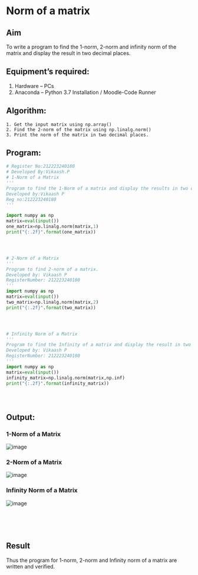 # Norm of a matrix
## Aim
To write a program to find the 1-norm, 2-norm and infinity norm of the matrix and display the result in two decimal places.
## Equipment’s required:
1.	Hardware – PCs
2.	Anaconda – Python 3.7 Installation / Moodle-Code Runner
## Algorithm:
	1. Get the input matrix using np.array()   
    2. Find the 2-norm of the matrix using np.linalg.norm()
	3. Print the norm of the matrix in two decimal places.
## Program:
```Python
# Register No:212223240180
# Developed By:Vikaash.P
# 1-Norm of a Matrix
'''
Program to find the 1-Norm of a matrix and display the results in two decimal places.
Developed by:Vikaash P
Reg no:212223240180
'''

import numpy as np
matrix=eval(input())
one_matrix=np.linalg.norm(matrix,1)
print("{:.2f}".format(one_matrix))




# 2-Norm of a Matrix
'''
Program to find 2-norm of a matrix.
Developed by: Vikaash P
RegisterNumber: 212223240180
'''
import numpy as np
matrix=eval(input())
two_matrix=np.linalg.norm(matrix,2)
print("{:.2f}".format(two_matrix))




# Infinity Norm of a Matrix
'''
Program to find the Infinity of a matrix and display the result in two decimal places.
Developed by: Vikaash P
RegisterNumber: 212223240180
'''
import numpy as np
matrix=eval(input())
infinity_matrix=np.linalg.norm(matrix,np.inf)
print("{:.2f}".format(infinity_matrix))





```
## Output:
### 1-Norm of a Matrix
![image](https://github.com/Vikaash16/Norm-of-a-matrix/assets/139218414/3c085009-4df7-4872-8e24-c4afdee4b317)

### 2-Norm of a Matrix
![image](https://github.com/Vikaash16/Norm-of-a-matrix/assets/139218414/dcd65ea7-e1db-44b2-94bc-19e92d150072)

### Infinity Norm of a Matrix
![image](https://github.com/Vikaash16/Norm-of-a-matrix/assets/139218414/c271322f-d72b-4a3d-8a3e-24bf4c50bacd)












<br>
<br>
<br>

## Result
Thus the program for 1-norm, 2-norm and Infinity norm of a matrix are written and verified.
